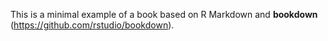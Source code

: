 This is a minimal example of a book based on R Markdown and **bookdown** (https://github.com/rstudio/bookdown). 

